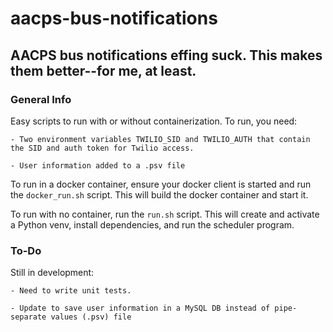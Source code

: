 # aacps-bus-notifications

## AACPS bus notifications effing suck.  This makes them better--for me, at least.

### General Info
Easy scripts to run with or without containerization.  To run, you need:

    - Two environment variables TWILIO_SID and TWILIO_AUTH that contain the SID and auth token for Twilio access.

    - User information added to a .psv file

To run in a docker container, ensure your docker client is started and run the `docker_run.sh` script.  This will build the docker container and start it.

To run with no container, run the `run.sh` script.  This will create and activate a Python venv, install dependencies, and run the scheduler program.

### To-Do
Still in development:

    - Need to write unit tests.

    - Update to save user information in a MySQL DB instead of pipe-separate values (.psv) file